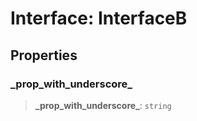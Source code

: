 # Interface: InterfaceB

## Properties

### \_prop\_with\_underscore\_

> **\_prop\_with\_underscore\_**: `string`
